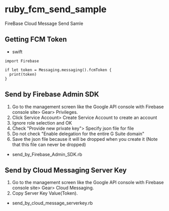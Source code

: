 # ruby_fcm_send_sample
FireBase Cloud Message Send Samle

## Getting FCM Token
- swift

```
import Firebase

if let token = Messaging.messaging().fcmToken {
  print(token)
}
```
## Send by Firebase Admin SDK
1. Go to the management screen like the Google API console with Firebase console site> Gear> Privileges.
2. Click Service Account> Create Service Account to create an account
3. Ignore role selection and OK
4. Check "Provide new private key"> Specify json file for file
5. Do not check "Enable delegation for the entire G Suite domain"
6. Save the json file because it will be dropped when you create it (Note that this file can never be dropped)

- send_by_Firebase_Admin_SDK.rb

## Send by Cloud Messaging Server Key
1. Go to the management screen like the Google API console with Firebase console site> Gear> Cloud Messaging.
2. Copy Server Key Value(Token).

- send_by_cloud_message_serverkey.rb
